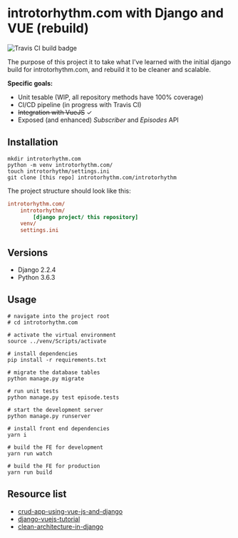 # introtorhythm.com with Django and VUE (rebuild)

![Travis CI build badge](https://api.travis-ci.com/seanpierce/introtorhythm.com-rebuild.svg?branch=master)

The purpose of this project it to take what I've learned with the initial django build for introtorhythm.com, and rebuild it to be cleaner and scalable.

**Specific goals:**

* Unit tesable (WIP, all repository methods have 100% coverage)
* CI/CD pipeline (in progress with Travis CI)
* ~~Integration with VueJS~~ ✓
* Exposed (and enhanced) _Subscriber_ and _Episodes_ API

## Installation

```shell
mkdir introtorhythm.com
python -m venv introtorhythm.com/
touch introtorhythm/settings.ini
git clone [this repo] introtorhythm.com/introtorhythm
```

The project structure should look like this:

```ini
introtorhythm.com/
    introtorhythm/
        [django project/ this repository]
    venv/
    settings.ini
```

## Versions

* Django 2.2.4
* Python 3.6.3

## Usage

```shell
# navigate into the project root
# cd introtorhythm.com

# activate the virtual environment
source ../venv/Scripts/activate

# install dependencies
pip install -r requirements.txt

# migrate the database tables
python manage.py migrate

# run unit tests
python manage.py test episode.tests

# start the development server
python manage.py runserver

# install front end dependencies
yarn i

# build the FE for development
yarn run watch

# build the FE for production
yarn run build
```

## Resource list

* [crud-app-using-vue-js-and-django](https://medium.com/quick-code/crud-app-using-vue-js-and-django-516edf4e4217)
* [django-vuejs-tutorial](https://github.com/michaelbukachi/django-vuejs-tutorial/wiki/Django-Vue.js-Integration-Tutorial)
* [clean-architecture-in-django](https://engineering.21buttons.com/clean-architecture-in-django-d326a4ab86a9)
